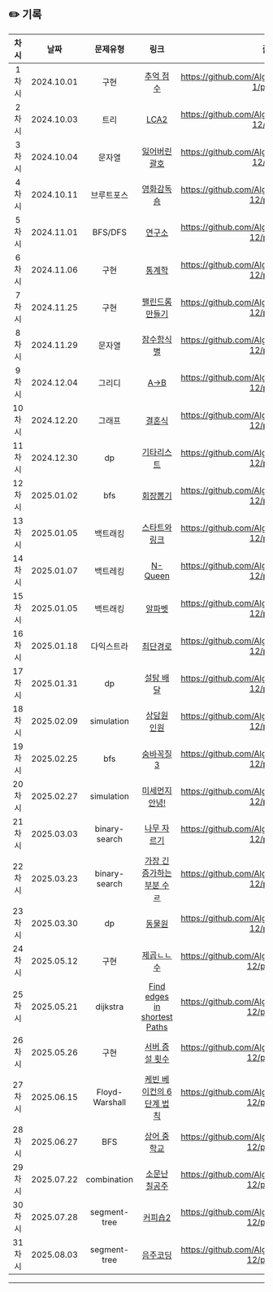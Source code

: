 ## ✏️ 기록

|  차시  |     날짜     |  문제유형   |                                    링크                                     |                         풀이                          |
|:----:|:----------:|:-------:|:-------------------------------------------------------------------------:|:---------------------------------------------------:|
| 1차시  | 2024.10.01 |   구현    | [추억 점수](https://school.programmers.co.kr/learn/courses/30/lessons/176963) | https://github.com/AlgoLeadMe/AlgoLeadMe-1/pull/35  |
| 2차시  | 2024.10.03 |   트리    | [LCA2](https://school.programmers.co.kr/learn/courses/30/lessons/176963)  | https://github.com/AlgoLeadMe/AlgoLeadMe-12/pull/7  |
| 3차시  | 2024.10.04 |   문자열   |              [잃어버린 괄호](https://www.acmicpc.net/problem/1541)              | https://github.com/AlgoLeadMe/AlgoLeadMe-12/pull/9  |
| 4차시  | 2024.10.11 |  브루트포스  |              [영화감독 숌](https://www.acmicpc.net/problem/1436)               | https://github.com/AlgoLeadMe/AlgoLeadMe-12/pull/15 |
| 5차시  | 2024.11.01 | BFS/DFS |               [연구소](https://www.acmicpc.net/problem/14502)                | https://github.com/AlgoLeadMe/AlgoLeadMe-12/pull/17 |
| 6차시  | 2024.11.06 |   구현    |                [통계학](https://www.acmicpc.net/problem/2108)                | https://github.com/AlgoLeadMe/AlgoLeadMe-12/pull/23 |
| 7차시  | 2024.11.25 |   구현    |             [팰린드롬 만들기](https://www.acmicpc.net/problem/1213)              | https://github.com/AlgoLeadMe/AlgoLeadMe-12/pull/31 |
| 8차시  | 2024.11.29 |   문자열   |               [잠수함식별](https://www.acmicpc.net/problem/2671)               | https://github.com/AlgoLeadMe/AlgoLeadMe-12/pull/35 |
| 9차시  | 2024.12.04 |   그리디   |               [A->B](https://www.acmicpc.net/problem/16953)               | https://github.com/AlgoLeadMe/AlgoLeadMe-12/pull/39 |
| 10차시 | 2024.12.20 |   그래프   |                [결혼식](https://www.acmicpc.net/problem/5567)                | https://github.com/AlgoLeadMe/AlgoLeadMe-12/pull/40 |
| 11차시 | 2024.12.30 |   dp    |               [기타리스트](https://www.acmicpc.net/problem/1495)               | https://github.com/AlgoLeadMe/AlgoLeadMe-12/pull/49 |
| 12차시 | 2025.01.02 |   bfs   |               [회장뽑기](https://www.acmicpc.net/problem/2660)                | https://github.com/AlgoLeadMe/AlgoLeadMe-12/pull/50 |
| 13차시 | 2025.01.05 |  백트래킹   |             [스타트와 링크](https://www.acmicpc.net/problem/14889)              | https://github.com/AlgoLeadMe/AlgoLeadMe-12/pull/52 |
| 14차시 | 2025.01.07 |  백트레킹   |              [N-Queen](https://www.acmicpc.net/problem/9663)              | https://github.com/AlgoLeadMe/AlgoLeadMe-12/pull/53 |
| 15차시 | 2025.01.05 |  백트래킹   |             [알파벳](https://www.acmicpc.net/problem/1987)              | https://github.com/AlgoLeadMe/AlgoLeadMe-12/pull/60 |
| 16차시 | 2025.01.18 |  다익스트라   |             [최단경로](https://www.acmicpc.net/problem/1753)              | https://github.com/AlgoLeadMe/AlgoLeadMe-12/pull/62 |
| 17차시 | 2025.01.31 |  dp   |             [설탕 배달](https://www.acmicpc.net/problem/2839)              | https://github.com/AlgoLeadMe/AlgoLeadMe-12/pull/68 |
| 18차시 | 2025.02.09 |  simulation   |             [상담원 인원](https://school.programmers.co.kr/learn/courses/30/lessons/214288)              | https://github.com/AlgoLeadMe/AlgoLeadMe-12/pull/70 |
| 19차시 | 2025.02.25 |  bfs   |             [숨바꼭질 3](https://school.programmers.co.kr/learn/courses/30/lessons/13549)              | https://github.com/AlgoLeadMe/AlgoLeadMe-12/pull/76 |
| 20차시 | 2025.02.27 |  simulation   |             [미세먼지 안녕!](https://school.programmers.co.kr/learn/courses/30/lessons/17144)              | https://github.com/AlgoLeadMe/AlgoLeadMe-12/pull/79 |
| 21차시 | 2025.03.03 |  binary-search   |             [나무 자르기](https://www.acmicpc.net/problem/2805)              | https://github.com/AlgoLeadMe/AlgoLeadMe-12/pull/82 |
| 22차시 | 2025.03.23 | binary-search | [가장 긴 증가하는 부분 수ㄹ](https://www.acmicpc.net/problem/12015) | https://github.com/AlgoLeadMe/AlgoLeadMe-12/pull/87 |
| 23차시 | 2025.03.30 | dp | [동물원](https://www.acmicpc.net/problem/1309) | https://github.com/AlgoLeadMe/AlgoLeadMe-12/pull/89 |
| 24차시 | 2025.05.12 | 구현 | [제곱ㄴㄴ수](https://www.acmicpc.net/problem/1016) | https://github.com/AlgoLeadMe/AlgoLeadMe-12/pull/101 |
| 25차시 | 2025.05.21 | dijkstra | [Find edges in shortest Paths](https://leetcode.com/problems/find-edges-in-shortest-paths/description/) | https://github.com/AlgoLeadMe/AlgoLeadMe-12/pull/104 |
| 26차시 | 2025.05.26 | 구현 | [서버 증설 횟수](https://school.programmers.co.kr/learn/courses/30/lessons/389479?language=java) | https://github.com/AlgoLeadMe/AlgoLeadMe-12/pull/106 |
| 27차시 | 2025.06.15 | Floyd-Warshall | [케빈 베이컨의 6단계 법칙](https://www.acmicpc.net/problem/1389) | https://github.com/AlgoLeadMe/AlgoLeadMe-12/pull/113 |
| 28차시 | 2025.06.27 | BFS | [상어 중학교](https://www.acmicpc.net/problem/21609) | https://github.com/AlgoLeadMe/AlgoLeadMe-12/pull/115 |
| 29차시 | 2025.07.22 | combination | [소문난 칠공주](https://www.acmicpc.net/problem/1941) | https://github.com/AlgoLeadMe/AlgoLeadMe-12/pull/119 |
| 30차시 | 2025.07.28 | segment-tree | [커피숍2](https://www.acmicpc.net/problem/1275) | https://github.com/AlgoLeadMe/AlgoLeadMe-12/pull/121 |
| 31차시 | 2025.08.03 | segment-tree | [음주코딩](https://www.acmicpc.net/problem/5676) | https://github.com/AlgoLeadMe/AlgoLeadMe-12/pull/127 |

---
